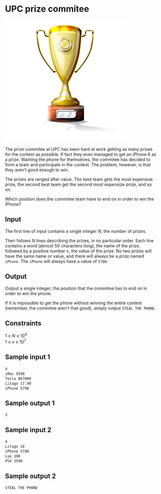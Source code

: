 # UPC prize commitee
![](../images/prize.png)

The prize commitee at UPC has been hard at work getting as many prizes for the
contest as possible. If fact they even managed to get an iPhone 6 as a prize.
Wanting the phone for themselves, the commitee has decided to form a team and
participate in the contest. The problem, however, is that they aren't good
enough to win.

The prizes are ranged after value. The best team gets the most expensive prize,
the second best team get the second most expensize prize, and so on.

Which position does the commitee team have to end on in order to win the
iPhone?

## Input
The first line of input contains a single integer _N_, the number of prizes.

Then follows _N_ lines describing the prizes, in no particular order. Each line
contains a word (atmost 50 characters long), the name of the prize, followed
by a positive number _v_, the value of the prize. No two prizes will have the
same name _or_ value, and there will always be a prize named `iPhone`. The
`iPhone` will always have a value of `5790`.

## Output
Output a single integer; the position that the commitee has to end on in order
to win the phone.

If it is impossible to get the phone without winning the entire contest
(remember, the commitee aren't that good), simply output `STEAL THE PHONE`.

## Constraints
1 &le; _N_ &le; 10<sup>4</sup>  
1 &le; _v_ &le; 10<sup>7</sup>

## Sample input 1
```
4
iMac 9290
Tesla 867000
Litago 17.90
iPhone 5790
```

## Sample output 1
```
3
```

## Sample input 2
```
4
Litago 18
iPhone 5790
Lue 100
PS4 3590
```

## Sample output 2
```
STEAL THE PHONE
```
